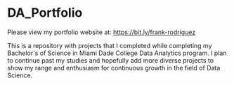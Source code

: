 # DA_Portfolio
Please view my portfolio website at: https://bit.ly/frank-rodriguez

This is a repository with projects that I completed while completing my Bachelor's of Science in Miami Dade College Data Analytics program. I plan to continue past my studies and hopefully add more diverse projects to show my range and enthusiasm for continuous growth in the field of Data Science.
